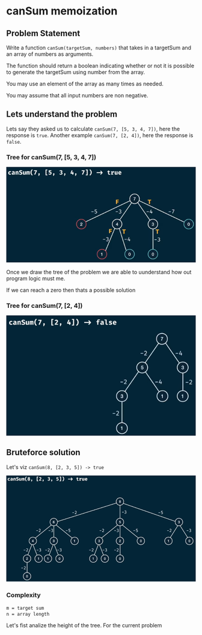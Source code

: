 # canSum memoization

## Problem Statement

Write a function `canSum(targetSum, numbers)` that takes in a targetSum and an array of numbers as arguments.

The function should return a boolean indicating whether or not it is possible to generate the targetSum using number from the array.

You may use an element of the array as many times as needed.

You may assume that all input numbers are non negative.

## Lets understand the problem

Lets say they asked us to calculate `canSum(7, [5, 3, 4, 7])`, here the response is `true`. Another example `canSum(7, [2, 4])`, here the response is `false`.

### Tree for canSum(7, [5, 3, 4, 7])

![tree 7 array 5 3 4 7](./images/canSum_7_array_5_3_4_7_tree_1.png)

Once we draw the tree of the problem we are able to uunderstand how out program logic must me.

If we can reach a zero then thats a possible solution

### Tree for canSum(7, [2, 4])

![Tree 7 array 2 4](./images/canSum_7_array_2_4_tree_1.png)

## Bruteforce solution

Let's viz `canSum(8, [2, 3, 5]) -> true`

![Tree 8 array 2 3 5](./images/canSum_8_array_2_3_5_tree_1.png)

### Complexity

```
m = target sum
n = array length
```

Let's fist analize the height of the tree. For the current problem